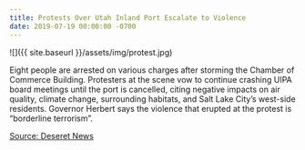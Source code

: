 ```yaml
---
title: Protests Over Utah Inland Port Escalate to Violence 
date: 2019-07-19 00:00:00 -0700
---
```


![]({{ site.baseurl }}/assets/img/protest.jpg)


Eight people are arrested on various charges after storming the Chamber of Commerce Building. Protesters at the scene vow to continue crashing UIPA board meetings until the port is cancelled, citing negative impacts on air quality, climate change, surrounding habitats, and Salt Lake City’s west-side residents. Governor Herbert says the violence that erupted at the protest is “borderline terrorism”.

[Source: Deseret News](https://www.deseret.com/2019/7/10/8936048/protests-over-utah-inland-port-escalate-to-violence-as-groups-storm-building#salt-lake-police-and-utah-highway-patrol-troopers-force-protesters-out-of-the-chamber-of-commerce-building-at-175-e-400-south-in-salt-lake-city-on-tuesday-july-9-2019-the-protest-over-the-utah-inland-port-began-at-the-city-county-building-and-moved-to-the-chamber-of-commerce-building-where-the-port-authority-meets)